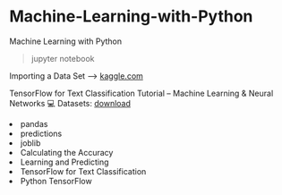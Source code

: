 # Machine-Learning-with-Python
Machine Learning with Python

> jupyter notebook


Importing a Data Set --> [kaggle.com](https://www.kaggle.com/)


TensorFlow for Text Classification Tutorial – Machine Learning & Neural Networks
💻 Datasets: [download](https://drive.google.com/drive/folders/1YnxDqNIqM2Xr1Dlgv5pYsE6dYJ9MGxcM)


<li>pandas
<li>predictions
<li>joblib
<li>Calculating the Accuracy  
<li>Learning and Predicting
<li>TensorFlow for Text Classification
<li>Python TensorFlow

  
